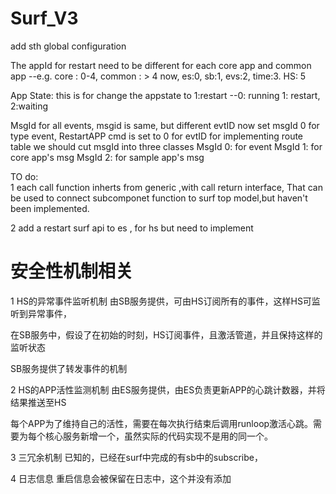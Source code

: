 # Surf_V3
add sth global configuration

The appId for restart need to be different for each core app and common app
	--e.g. core : 0-4, common : > 4
now,
    es:0,
    sb:1, 
    evs:2,
    time:3.
    HS: 5

App State:
this is for change the appstate to 1:restart
	--0: running 1: restart, 2:waiting

MsgId 
for all events, msgid is same, but different evtID
	now set msgId 0 for type event, 
	RestartAPP cmd is set to 0 for evtID
for implementing route table
we should cut msgId into three classes
MsgId 0: for event
MsgId 1: for core app's msg 
MsgId 2: for sample app's msg

TO do:	
1 each call function inherts from generic ,with call return interface,
That can be used to connect subcomponet function to surf
top model,but haven't been implemented.


2 add a restart surf api to es , for hs
but need to implement
# 安全性机制相关
1 HS的异常事件监听机制
由SB服务提供，可由HS订阅所有的事件，这样HS可监听到异常事件，

在SB服务中，假设了在初始的时刻，HS订阅事件，且激活管道，并且保持这样的监听状态

SB服务提供了转发事件的机制

2 HS的APP活性监测机制
由ES服务提供，由ES负责更新APP的心跳计数器，并将结果推送至HS

每个APP为了维持自己的活性，需要在每次执行结束后调用runloop激活心跳。需要为每个核心服务新增一个，虽然实际的代码实现不是用的同一个。

3 三冗余机制
已知的，已经在surf中完成的有sb中的subscribe，


4 日志信息
重启信息会被保留在日志中，这个并没有添加